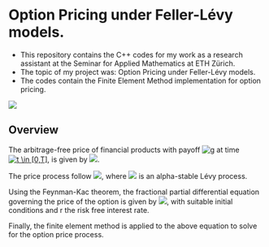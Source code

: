 # Option Pricing under Feller-Lévy models. 

* This repository contains the C++ codes for my work as a research assistant at the Seminar for Applied Mathematics at ETH Zürich. 
* The topic of my project was: Option Pricing under Feller-Lévy models. 
* The codes contain the Finite Element Method implementation for option pricing. 
<img src="https://render.githubusercontent.com/render/math?math=e^{i \pi} = -1">

## Overview
The arbitrage-free price of financial products with payoff <a href="https://www.codecogs.com/eqnedit.php?latex=g" target="_blank"><img src="https://latex.codecogs.com/gif.latex?g" title="g" /></a> at time <a href="https://www.codecogs.com/eqnedit.php?latex=t&space;\in&space;[0,T]" target="_blank"><img src="https://latex.codecogs.com/gif.latex?t&space;\in&space;[0,T]" title="t \in [0,T]" /></a>, is given by
<img src="https://render.githubusercontent.com/render/math?math=V(t,x) = \mathbb{E}[\e^{-rT}g(X_T) | X_t=x]">.

The price process follow <img src="https://render.githubusercontent.com/render/math?math=dX_t = b(X_{t^-})dt + a(X_{t^-})^{1/\alpha}d L_t^{\alpha}, \ \ \ X_0=x, ">, where  <img src="https://render.githubusercontent.com/render/math?math=(L_t^{\alpha})_{t\ge0}"> is an alpha-stable Lévy process.

Using the Feynman-Kac theorem, the fractional partial differential equation governing the price of the option is given by <img src="https://render.githubusercontent.com/render/math?math=v_t(t,x) - b(x)\partial_xv(t,x) + a(x)(-\partial_{xx})^{\alpha/2}v(t,x) + rv(t,x) = 0, & \text{in}\ \mathbb{R}_{>0}\times\mathbb{R}_{\ge0}">, with suitable initial conditions and r the risk free interest rate.

Finally, the finite element method is applied to the above equation to solve for the option price process. 


